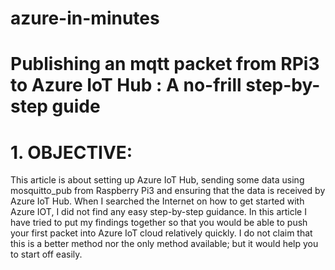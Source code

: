 # azure-in-minutes
# Publishing an mqtt packet from RPi3 to Azure IoT Hub : A no-frill step-by-step guide
# 1. OBJECTIVE:
This article is about setting up Azure IoT Hub, sending some data using mosquitto_pub from Raspberry Pi3 and ensuring that the data is received by Azure IoT Hub.
When I searched the Internet on how to get started with Azure IOT, I did not find any easy step-by-step guidance. In this article I have tried to put my findings together so that you would be able to push your first packet into Azure IoT cloud relatively quickly. I do not claim that this is a better method nor the only method available; but it would help you to start off easily.
